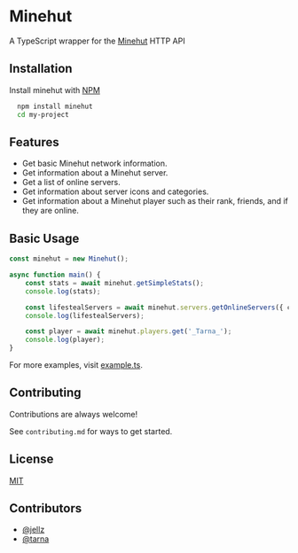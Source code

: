 # Minehut
A TypeScript wrapper for the [Minehut](https://minehut.com) HTTP API

## Installation
Install minehut with [NPM](https://npmjs.com)

```bash
  npm install minehut
  cd my-project
```

## Features
- Get basic Minehut network information.
- Get information about a Minehut server.
- Get a list of online servers.
- Get information about server icons and categories.
- Get information about a Minehut player such as their rank, friends, and if they are online.

## Basic Usage
```ts
const minehut = new Minehut();

async function main() {
    const stats = await minehut.getSimpleStats();
    console.log(stats);

    const lifestealServers = await minehut.servers.getOnlineServers({ category: "lifesteal" });
    console.log(lifestealServers);

    const player = await minehut.players.get('_Tarna_');
    console.log(player);
}
```

For more examples, visit [example.ts](https://github.com/jellz/minehut/blob/master/src/example.ts).

## Contributing
Contributions are always welcome!

See `contributing.md` for ways to get started.

## License
[MIT](https://choosealicense.com/licenses/mit/)

## Contributors
- [@jellz](https://www.github.com/jellz)
- [@tarna](https://www.github.com/tarna)